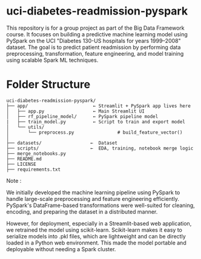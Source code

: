 # uci-diabetes-readmission-pyspark	
This repository is for a group project as part of the Big Data Framework course. It focuses on building a predictive machine learning model using PySpark on the UCI "Diabetes 130-US hospitals for years 1999–2008" dataset. The goal is to predict patient readmission by performing data preprocessing, transformation, feature engineering, and model training using scalable Spark ML techniques.

# Folder Structure 

```
uci-diabetes-readmission-pyspark/
├── app/                        ← Streamlit + PySpark app lives here
│   ├── app.py                  ← Main Streamlit UI
│   ├── rf_pipeline_model/      ← PySpark pipeline model
|   ├── train_model.py          ← Script to train and export model
│   └── utils/
│       └── preprocess.py                # build_feature_vector()
│
├── datasets/                  ←  Dataset
├── scripts/                   ←  EDA, training, notebook merge logic
├── merge_notebooks.py
├── README.md
├── LICENSE
├── requirements.txt
```
Note :

We initially developed the machine learning pipeline using PySpark to handle large-scale preprocessing and feature engineering efficiently. PySpark's DataFrame-based transformations were well-suited for cleaning, encoding, and preparing the dataset in a distributed manner.

However, for deployment, especially in a Streamlit-based web application, we retrained the model using scikit-learn. Scikit-learn makes it easy to serialize models into .pkl files, which are lightweight and can be directly loaded in a Python web environment. This made the model portable and deployable without needing a Spark cluster.

